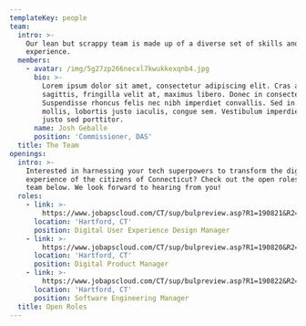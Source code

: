 ```yaml
---
templateKey: people
team:
  intro: >-
    Our lean but scrappy team is made up of a diverse set of skills and
    experience.
  members:
    - avatar: /img/5g27zp266necxl7kwukkexqnb4.jpg
      bio: >-
        Lorem ipsum dolor sit amet, consectetur adipiscing elit. Cras ac odio
        sagittis, fringilla velit at, maximus libero. Donec in consectetur odio.
        Suspendisse rhoncus felis nec nibh imperdiet convallis. Sed in augue
        mollis, lobortis justo iaculis, congue sem. Vestibulum imperdiet ac
        justo sed porttitor.
      name: Josh Geballe
      position: 'Commissioner, DAS'
  title: The Team
openings:
  intro: >-
    Interested in harnessing your tech superpowers to transform the digital
    experience of the citizens of Connecticut? Check out the open roles on our
    team below. We look forward to hearing from you!
  roles:
    - link: >-
        https://www.jobapscloud.com/CT/sup/bulpreview.asp?R1=190821&R2=0415VR&R3=001
      location: 'Hartford, CT'
      position: Digital User Experience Design Manager
    - link: >-
        https://www.jobapscloud.com/CT/sup/bulpreview.asp?R1=190820&R2=0415VR&R3=001
      location: 'Hartford, CT'
      position: Digital Product Manager
    - link: >-
        https://www.jobapscloud.com/CT/sup/bulpreview.asp?R1=190822&R2=0415VR&R3=001
      location: 'Hartford, CT'
      position: Software Engineering Manager
  title: Open Roles
---
```


